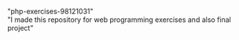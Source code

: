 "php-exercises-98121031"<br>"I made this repository for web programming exercises and also final project"
